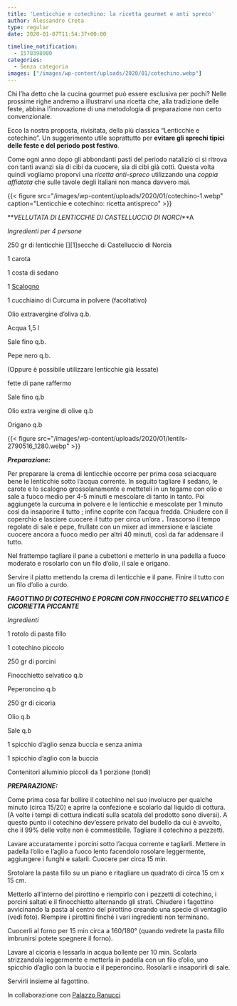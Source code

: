 ```yaml
---
title: 'Lenticchie e cotechino: la ricetta gourmet e anti spreco'
author: Alessandro Creta
type: regular
date: 2020-01-07T11:54:37+00:00

timeline_notification:
  - 1578398080
categories:
  - Senza categoria
images: ["/images/wp-content/uploads/2020/01/cotechino.webp"]
---
```

Chi l&#8217;ha detto che la cucina gourmet può essere esclusiva per pochi? Nelle prossime righe andremo a illustrarvi una ricetta che, alla tradizione delle feste, abbina l&#8217;innovazione di una metodologia di preparazione non certo convenzionale. 

Ecco la nostra proposta, rivisitata, della più classica &#8220;Lenticchie e cotechino&#8221;. Un suggerimento utile soprattutto per **evitare gli sprechi tipici delle feste e del periodo post festivo**.

Come ogni anno dopo gli abbondanti pasti del periodo natalizio ci si ritrova con tanti avanzi sia di cibi da cuocere, sia di cibi già cotti. Questa volta quindi vogliamo proporvi una _ricetta anti-spreco_ utilizzando una _coppia affiatata_ che sulle tavole degli italiani non manca davvero mai.


{{< figure src="/images/wp-content/uploads/2020/01/cotechino-1.webp" caption="Lenticchie e cotechino: ricetta antispreco" >}}


**_VELLUTATA DI LENTICCHIE DI CASTELLUCCIO DI NORCI_**A

_Ingredienti per 4 persone_

250 gr di lenticchie [][1]secche di Castelluccio di Norcia&nbsp;

1 carota

1 costa di sedano&nbsp;

1 [Scalogno](https://ricette.giallozafferano.it/ricette-con-lo-Scalogno/)&nbsp;

1 cucchiaino di Curcuma in polvere (facoltativo)

Olio extravergine d&#8217;oliva q.b.&nbsp;

Acqua 1,5 l&nbsp;

Sale fino q.b.&nbsp;

Pepe nero q.b.

(Oppure è possibile utilizzare lenticchie già lessate)

fette di pane raffermo

Sale fino q.b

Olio extra vergine di olive q.b

Origano q.b


{{< figure src="/images/wp-content/uploads/2020/01/lentils-2790516_1280.webp" >}}


**_Preparazione:&nbsp;_**

Per preparare la crema di lenticchie occorre per prima cosa sciacquare bene le lenticchie sotto l&#8217;acqua corrente. In seguito tagliare il sedano, le carote e lo scalogno grossolanamente e metteteli in un tegame con olio e sale a fuoco medio per 4-5 minuti e mescolare di tanto in tanto. Poi aggiungete la curcuma in polvere e le lenticchie e mescolate per 1 minuto così da insaporire il tutto ; infine coprite con l’acqua fredda. Chiudere con il coperchio e lasciare cuocere il tutto per circa un’ora **.** Trascorso il tempo regolate di sale e pepe, frullate con un mixer ad immersione e lasciate cuocere ancora a fuoco medio per altri 40 minuti, così da far addensare il tutto.&nbsp;

Nel frattempo tagliare il pane a cubettoni e metterlo in una padella a fuoco moderato e rosolarlo con un filo d’olio, il sale e origano.

Servire il piatto mettendo la crema di lenticchie e il pane. Finire il tutto con un filo d’olio a curdo.

**_FAGOTTINO DI COTECHINO E PORCINI CON FINOCCHIETTO SELVATICO E CICORIETTA PICCANTE_**

_Ingredienti_

1 rotolo di pasta fillo

1 cotechino piccolo

250 gr di porcini

Finocchietto selvatico q.b

Peperoncino q.b

250 gr di cicoria

Olio q.b

Sale q.b

1 spicchio d’aglio senza buccia e senza anima

1 spicchio d’aglio con la buccia

Contenitori alluminio piccoli da 1 porzione (tondi)

**_PREPARAZIONE:_**

Come prima cosa far bollire il cotechino nel suo involucro per qualche minuto (circa 15/20) e aprire la confezione e scolarlo dal liquido di cottura. (A volte i tempi di cottura indicati sulla scatola del prodotto sono diversi). A questo punto il cotechino dev&#8217;essere privato del budello da cui è avvolto, che il 99% delle volte non è commestibile. Tagliare il cotechino a pezzetti.

Lavare accuratamente i porcini sotto l’acqua corrente e tagliarli. Mettere in padella l’olio e l’aglio a fuoco lento facendolo rosolare leggermente, aggiungere i funghi e salarli. Cuocere per circa 15 min.

Srotolare la pasta fillo su un piano e ritagliare un quadrato di circa 15 cm x 15 cm.

Metterlo all’interno del pirottino e riempirlo con i pezzetti di cotechino, i porcini saltati e il finocchietto alternando gli strati. Chiudere i fagottino avvicinando la pasta al centro del pirottino creando una specie di ventaglio (vedi foto). Riempire i pirottini finché i vari ingredienti non terminano.

Cuocerli al forno per 15 min circa a 160/180° (quando vedrete la pasta fillo imbrunirsi potete spegnere il forno).&nbsp;

Lavare al cicoria e lessarla in acqua bollente per 10 min. Scolarla strizzandola leggermente e metterla in padella con un filo d’olio, uno spicchio d’aglio con la buccia e il peperoncino. Rosolarli e insaporirli di sale.

Servirli insieme al fagottino.

In collaborazione con [Palazzo Ranucci](http://www.palazzoranucci.it/)